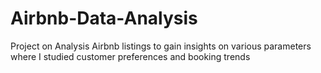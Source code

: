 # Airbnb-Data-Analysis

Project on Analysis Airbnb listings to gain insights on various parameters where I studied customer preferences and booking trends
